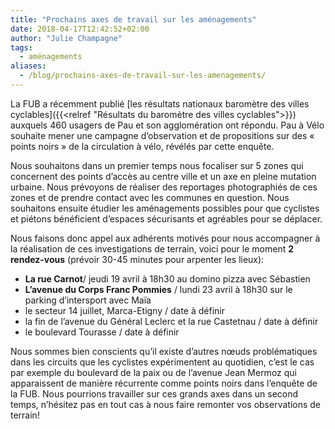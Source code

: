 ```yaml
---
title: "Prochains axes de travail sur les aménagements"
date: 2018-04-17T12:42:52+02:00
author: "Julie Champagne"
tags:
  - aménagements
aliases:
  - /blog/prochains-axes-de-travail-sur-les-amenagements/
---
```


La FUB a récemment publié [les résultats nationaux baromètre des villes
cyclables]({{<relref "Résultats du baromètre des villes cyclables">}}) auxquels 460
usagers de Pau et son agglomération ont répondu. Pau à Vélo souhaite mener
une campagne d’observation et de propositions sur des « points noirs » de
la circulation à vélo, révélés par cette enquête.

Nous souhaitons dans un premier temps nous focaliser sur 5 zones qui concernent
des points d’accès au centre ville et un axe en pleine mutation urbaine. Nous
prévoyons de réaliser des reportages photographiés de ces zones et de prendre
contact avec les communes en question. Nous souhaitons ensuite étudier les
aménagements possibles pour que cyclistes et piétons bénéficient d’espaces
sécurisants et agréables pour se déplacer.

Nous faisons donc appel aux adhérents motivés pour nous accompagner à la
réalisation de ces investigations de terrain, voici pour le moment **2
rendez-vous** (prévoir 30-45 minutes pour arpenter les lieux):

*  **La rue Carnot**/ jeudi 19 avril à 18h30 au domino pizza avec Sébastien
*  **L’avenue du Corps Franc Pommies** / lundi 23 avril à 18h30 sur le parking
   d’intersport avec Maïa
* le secteur 14 juillet, Marca-Etigny / date à définir
* la fin de l’avenue du Général Leclerc et la rue Castetnau / date à définir
* le boulevard Tourasse / date à définir

Nous sommes bien conscients qu’il existe d’autres nœuds problématiques dans
les circuits que les cyclistes expérimentent au quotidien, c’est le cas par
exemple du boulevard de la paix ou de l’avenue Jean Mermoz qui apparaissent
de manière récurrente comme points noirs dans l’enquête de la FUB. Nous
pourrions travailler sur ces grands axes dans un second temps, n’hésitez
pas en tout cas à nous faire remonter vos observations de terrain!
